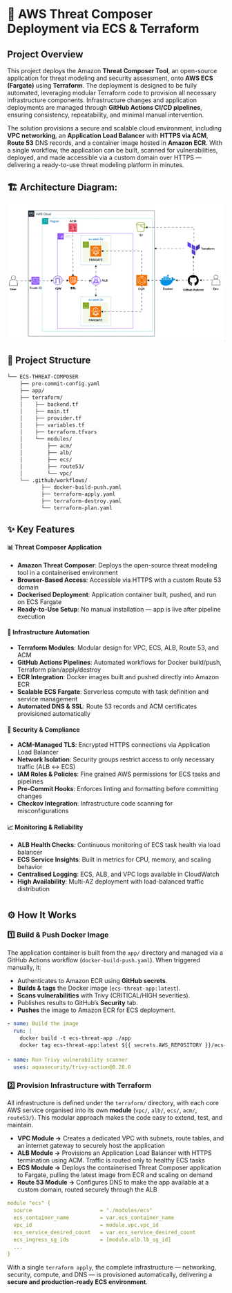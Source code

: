 # 🚀 AWS Threat Composer Deployment via ECS & Terraform

## Project Overview
This project deploys the Amazon **Threat Composer Tool**, an open-source application for threat modeling and security assessment, onto **AWS ECS (Fargate)** using **Terraform**. The deployment is designed to be fully automated, leveraging modular Terraform code to provision all necessary infrastructure components. Infrastructure changes and application deployments are managed through **GitHub Actions CI/CD pipelines**, ensuring consistency, repeatability, and minimal manual intervention.

The solution provisions a secure and scalable cloud environment, including **VPC networking**, an **Application Load Balancer** with **HTTPS via ACM**, **Route 53** DNS records, and a container image hosted in **Amazon ECR**. With a single workflow, the application can be built, scanned for vulnerabilities, deployed, and made accessible via a custom domain over HTTPS — delivering a ready-to-use threat modeling platform in minutes.
## 🏗️ Architecture Diagram:

<p align="center">
  <img src="images/ecs.gif" alt="architechtural diagram" style="width:700px"/>
</p>


## 📁 Project Structure
```
└── ECS-THREAT-COMPOSER
    ├── pre-commit-config.yaml
    ├── app/
    ├── terraform/
    │    ├── backend.tf
    │    ├── main.tf
    │    ├── provider.tf
    │    ├── variables.tf
    │    ├── terraform.tfvars
    │    └── modules/
    │        ├── acm/
    │        ├── alb/
    │        ├── ecs/
    │        ├── route53/
    │        └── vpc/
    └── .github/workflows/
           ├── docker-build-push.yaml
           ├── terraform-apply.yaml
           ├── terraform-destroy.yaml
           └── terraform-plan.yaml
```

## ✨ Key Features
#### 📊 Threat Composer Application
- **Amazon Threat Composer**: Deploys the open-source threat modeling tool in a containerised environment
- **Browser-Based Access**: Accessible via HTTPS with a custom Route 53 domain
- **Dockerised Deployment**: Application container built, pushed, and run on ECS Fargate
- **Ready-to-Use Setup**: No manual installation — app is live after pipeline execution

#### 🚀 Infrastructure Automation
- **Terraform Modules**: Modular design for VPC, ECS, ALB, Route 53, and ACM
- **GitHub Actions Pipelines**: Automated workflows for Docker build/push, Terraform plan/apply/destroy
- **ECR Integration**: Docker images built and pushed directly into Amazon ECR
- **Scalable ECS Fargate**: Serverless compute with task definition and service management
- **Automated DNS & SSL**: Route 53 records and ACM certificates provisioned automatically

#### 🔐 Security & Compliance
- **ACM-Managed TLS**: Encrypted HTTPS connections via Application Load Balancer
- **Network Isolation**: Security groups restrict access to only necessary traffic (ALB ↔ ECS)
- **IAM Roles & Policies**: Fine grained AWS permissions for ECS tasks and pipelines
- **Pre-Commit Hooks**: Enforces linting and formatting before committing changes
- **Checkov Integration**: Infrastructure code scanning for misconfigurations

#### 📈 Monitoring & Reliability

- **ALB Health Checks**: Continuous monitoring of ECS task health via load balancer
- **ECS Service Insights**: Built in metrics for CPU, memory, and scaling behavior
- **Centralised Logging**: ECS, ALB, and VPC logs available in CloudWatch
- **High Availability**: Multi-AZ deployment with load-balanced traffic distribution
#
## ⚙️ How It Works
### 1️⃣ Build & Push Docker Image
The application container is built from the `app/` directory and managed via a GitHub Actions workflow (`docker-build-push.yaml`). When triggered manually, it:
- Authenticates to Amazon ECR using **GitHub secrets**.
- **Builds & tags** the Docker image (`ecs-threat-app:latest`).
- **Scans vulnerabilities** with Trivy (CRITICAL/HIGH severities).
- Publishes results to GitHub’s **Security** tab.
- **Pushes** the image to Amazon ECR for ECS deployment.
```yaml
- name: Build the image
  run: |
    docker build -t ecs-threat-app ./app
    docker tag ecs-threat-app:latest ${{ secrets.AWS_REPOSITORY }}/ecs-threat-app:latest

- name: Run Trivy vulnerability scanner
  uses: aquasecurity/trivy-action@0.28.0
```
### 2️⃣ Provision Infrastructure with Terraform
All infrastructure is defined under the `terraform/` directory, with each core AWS service organised into its own **module** (`vpc/`, `alb/`, `ecs/`, `acm/`, `route53/`). This modular approach makes the code easy to extend, test, and maintain.

- **VPC Module →** Creates a dedicated VPC with subnets, route tables, and an internet gateway to securely host the application
- **ALB Module →** Provisions an Application Load Balancer with HTTPS termination using ACM. Traffic is routed only to healthy ECS tasks
- **ECS Module →** Deploys the containerised Threat Composer application to Fargate, pulling the latest image from ECR and scaling on demand
- **Route 53 Module →** Configures DNS to make the app available at a custom domain, routed securely through the ALB

```yaml
module "ecs" {
  source                      = "./modules/ecs"
  ecs_container_name          = var.ecs_container_name
  vpc_id                      = module.vpc.vpc_id
  ecs_service_desired_count   = var.ecs_service_desired_count
  ecs_ingress_sg_ids          = [module.alb.lb_sg_id]
  ...
}
```

With a single `terraform apply`, the complete infrastructure — networking, security, compute, and DNS — is provisioned automatically, delivering a **secure and production-ready ECS environment**.
